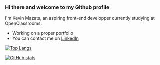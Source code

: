 ### Hi there and welcome to my Github profile

I'm Kevin Mazats, an aspiring front-end developper currently studying at OpenClassrooms.

- Working on a proper portfolio
- You can contact me on [LinkedIn](https://www.linkedin.com/in/kevin-mazats/)

[![Top Langs](https://github-readme-stats.vercel.app/api/top-langs/?username=k-mazats&theme=github_dark)](https://github.com/anuraghazra/github-readme-stats)

[![GitHub stats](https://github-readme-stats.vercel.app/api?username=k-mazats&?count_private=true&theme=github_dark)](https://github.com/anuraghazra/github-readme-stats)
